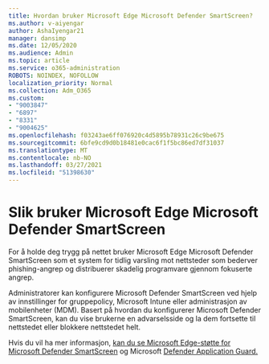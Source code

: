 ```yaml
---
title: Hvordan bruker Microsoft Edge Microsoft Defender SmartScreen?
ms.author: v-aiyengar
author: AshaIyengar21
manager: dansimp
ms.date: 12/05/2020
ms.audience: Admin
ms.topic: article
ms.service: o365-administration
ROBOTS: NOINDEX, NOFOLLOW
localization_priority: Normal
ms.collection: Adm_O365
ms.custom:
- "9003847"
- "6897"
- "8331"
- "9004625"
ms.openlocfilehash: f03243ae6ff076920c4d5895b78931c26c9be675
ms.sourcegitcommit: 6bfe9cd9d0b18481e0cac6f1f5bc86ed7df31037
ms.translationtype: MT
ms.contentlocale: nb-NO
ms.lasthandoff: 03/27/2021
ms.locfileid: "51398630"
---
```

# <a name="how-microsoft-edge-uses-microsoft-defender-smartscreen"></a>Slik bruker Microsoft Edge Microsoft Defender SmartScreen

For å holde deg trygg på nettet bruker Microsoft Edge Microsoft Defender SmartScreen som et system for tidlig varsling mot nettsteder som bederver phishing-angrep og distribuerer skadelig programvare gjennom fokuserte angrep.

Administratorer kan konfigurere Microsoft Defender SmartScreen ved hjelp av innstillinger for gruppepolicy, Microsoft Intune eller administrasjon av mobilenheter (MDM). Basert på hvordan du konfigurerer Microsoft Defender SmartScreen, kan du vise brukerne en advarselsside og la dem fortsette til nettstedet eller blokkere nettstedet helt.

Hvis du vil ha mer informasjon, [kan du se Microsoft Edge-støtte for Microsoft Defender SmartScreen](https://go.microsoft.com/fwlink/?linkid=2133081) og Microsoft [Defender Application Guard.](https://go.microsoft.com/fwlink/?linkid=2132839)